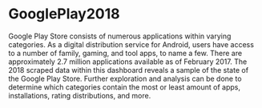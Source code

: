 # GooglePlay2018

Google Play Store consists of numerous applications within varying categories. As a digital distribution service for Android, users have access to a number of family, gaming, and tool apps, to name a few. There are approximately 2.7 million applications available as of February 2017. The 2018 scraped data within this dashboard reveals a sample of the state of the Google Play Store. Further exploration and analysis can be done to determine which categories contain the most or least amount of apps, installations, rating distributions, and more.
